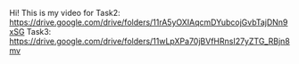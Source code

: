 Hi!
This is my video for Task2: https://drive.google.com/drive/folders/11rA5yOXIAqcmDYubcojGvbTajDNn9xSG
Task3: https://drive.google.com/drive/folders/11wLpXPa70jBVfHRnsI27yZTG_RBjn8mv
